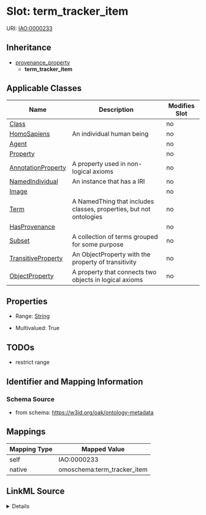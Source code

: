 

# Slot: term_tracker_item



URI: [IAO:0000233](http://purl.obolibrary.org/obo/IAO_0000233)




## Inheritance

* [provenance_property](provenance_property.md)
    * **term_tracker_item**






## Applicable Classes

| Name | Description | Modifies Slot |
| --- | --- | --- |
| [Class](Class.md) |  |  no  |
| [HomoSapiens](HomoSapiens.md) | An individual human being |  no  |
| [Agent](Agent.md) |  |  no  |
| [Property](Property.md) |  |  no  |
| [AnnotationProperty](AnnotationProperty.md) | A property used in non-logical axioms |  no  |
| [NamedIndividual](NamedIndividual.md) | An instance that has a IRI |  no  |
| [Image](Image.md) |  |  no  |
| [Term](Term.md) | A NamedThing that includes classes, properties, but not ontologies |  no  |
| [HasProvenance](HasProvenance.md) |  |  no  |
| [Subset](Subset.md) | A collection of terms grouped for some purpose |  no  |
| [TransitiveProperty](TransitiveProperty.md) | An ObjectProperty with the property of transitivity |  no  |
| [ObjectProperty](ObjectProperty.md) | A property that connects two objects in logical axioms |  no  |







## Properties

* Range: [String](String.md)

* Multivalued: True





## TODOs

* restrict range

## Identifier and Mapping Information







### Schema Source


* from schema: https://w3id.org/oak/ontology-metadata




## Mappings

| Mapping Type | Mapped Value |
| ---  | ---  |
| self | IAO:0000233 |
| native | omoschema:term_tracker_item |




## LinkML Source

<details>
```yaml
name: term_tracker_item
todos:
- restrict range
from_schema: https://w3id.org/oak/ontology-metadata
rank: 1000
is_a: provenance_property
slot_uri: IAO:0000233
alias: term_tracker_item
domain_of:
- HasProvenance
range: string
multivalued: true

```
</details>